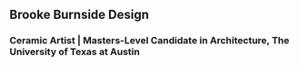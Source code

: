<h2>Brooke Burnside Design</h2>
<h3>Ceramic Artist | Masters-Level Candidate in Architecture, The University of Texas at Austin</h3>
